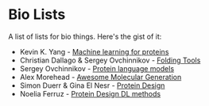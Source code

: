 # Bio Lists

A list of lists for bio things. Here's the gist of it:

- Kevin K. Yang - [Machine learning for proteins](https://github.com/yangkky/Machine-learning-for-proteins)
- Christian Dallago & Sergey Ovchinnikov - [Folding Tools](https://github.com/biolists/folding_tools)
- Sergey Ovchinnikov - [Protein language models](https://github.com/biolists/folding_tools/blob/main/pLM.md)
- Alex Morehead - [Awesome Molecular Generation](https://github.com/amorehead/awesome-molecular-generation)
- Simon Duerr & Gina El Nesr - [Protein Design](https://github.com/biolists/folding_tools/blob/main/proteinsequencedesign.md)
- Noelia Ferruz - [Protein Design DL methods](https://github.com/hefeda/tmp/blob/main/proteindesignDLmethods.md)
